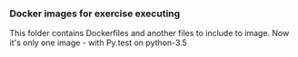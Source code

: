 ### Docker images for exercise executing

This folder contains Dockerfiles and another files to include to image.
Now it's only one image - with Py.test on python-3.5
